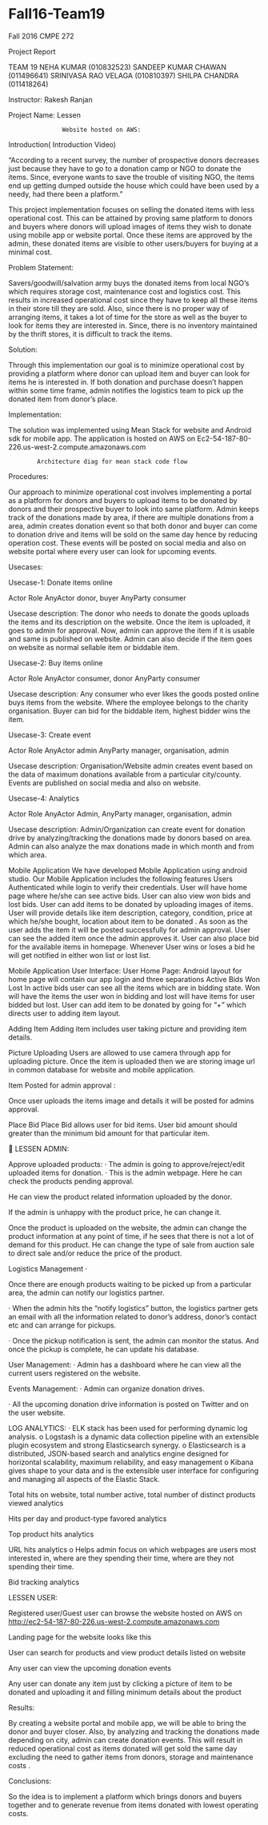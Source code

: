 # Fall16-Team19





Fall 2016
CMPE 272
    

Project Report




TEAM 19
NEHA KUMAR (010832523)
SANDEEP KUMAR CHAWAN (011496641)
SRINIVASA RAO VELAGA (010810397)
SHILPA CHANDRA (011418264)



Instructor:
Rakesh Ranjan


Project Name: 	Lessen



			       Website hosted on AWS:   






Introduction( Introduction Video)

“According to a recent survey, the number of prospective donors decreases just because
they have to go to a donation camp or NGO to donate the items. Since, everyone wants
to save the trouble of visiting NGO, the items end up getting  dumped outside
the house which could have been used by a needy, had there been a platform.”

This project implementation focuses on selling the donated items with less operational cost. This can be attained by proving same platform to donors and buyers where donors will upload images of items they wish to donate using mobile app or website portal. Once these items are approved by the admin, these donated items are visible to other users/buyers for buying at a minimal cost.  






Problem Statement:

Savers/goodwill/salvation army buys the donated items from local NGO’s which requires storage cost, maintenance cost and logistics cost. This results in increased operational cost since they have to keep all these items in their store till they are sold. Also, since there is no proper way of arranging items, it takes a lot of time for the store as well as the buyer to look for items they are interested in. Since, there is no inventory maintained by the thrift stores, it is difficult to track the items.

Solution:

Through this implementation our goal is to minimize operational cost by providing a platform where donor can upload item and buyer can look for items he is interested in. If both donation and purchase doesn’t happen within some time frame, admin notifies the logistics team to pick up the donated item from donor’s place.

Implementation:

The solution was implemented using Mean Stack for website and Android sdk for mobile
app. The application is hosted on AWS on
Ec2-54-187-80-226.us-west-2.compute.amazonaws.com

	
  			Architecture diag for mean stack code flow

Procedures:

Our approach to minimize operational cost involves implementing a portal as a platform for donors and buyers to upload items to be donated by donors and their prospective buyer to look into same platform. Admin keeps track of the donations made by area, if there are multiple donations from a area, admin creates donation event so that both donor and buyer can come to donation drive and items will be sold on the same day hence by reducing operation cost. These events will be posted on social media and also on website portal where every user can look for upcoming events.   




Usecases:

Usecase-1: Donate items online

Actor
Role
AnyActor
donor, buyer
AnyParty
consumer

Usecase description: The donor who needs to donate the goods uploads the items and its description on the website.  Once the item is uploaded, it goes to admin for approval. Now, admin can approve the item if it is usable and same is published on website. Admin can also decide if the item goes on website as normal sellable item or biddable item.

Usecase-2: Buy items online

Actor
Role
AnyActor
consumer, donor
AnyParty
consumer

Usecase description: Any consumer who ever likes the goods posted online buys items from the website. Where the employee belongs to the charity organisation. Buyer can bid for the biddable item, highest bidder wins the item.


Usecase-3: Create event

Actor
Role
AnyActor
admin
AnyParty
manager, organisation, admin

Usecase description: Organisation/Website admin creates event based on the data of maximum donations available from a particular city/county. Events are published on social media and also on website.


Usecase-4: Analytics


Actor
Role
AnyActor
Admin, 
AnyParty
manager, organisation, admin

Usecase description: Admin/Organization can create event for donation drive by analyzing/tracking the donations made by donors based on area. Admin can also analyze the max donations made in which month and from which area.




Mobile Application
We have developed Mobile Application using android studio. Our Mobile Application includes the following features
Users Authenticated while login to verify their credentials.
User will have home page where he/she can see active bids.
User can also view won bids and lost bids.
User can add items to be donated by uploading images of items.
User will provide details like item description, category, condition, price at which he/she bought, location about item to be donated .
As soon as the user adds the item it will be posted successfully for admin approval.
User can see the added item once the admin approves it.
User can also place bid for the available items in homepage.
Whenever User wins or loses a bid he will get notified in either won list or lost list.  

Mobile Application User Interface:
User Home Page:
Android layout for home page will contain our app login and three separations 
Active Bids
Won
Lost
In active bids user can see all the items which are in bidding state. Won will have the items the user won in bidding and lost will have items for user bidded but lost. User can add item to be donated by going for “+” which directs user to adding item layout.  



Adding Item
Adding item includes user taking picture and providing item details. 
 

Picture Uploading
Users are allowed to use camera through app for uploading picture. Once the item is uploaded then we are storing image url in  common database for website and mobile application. 


Item Posted for admin approval :
 
Once user uploads the items image and details it will be posted for admins approval.



Place Bid
Place Bid allows user for bid items. User bid amount should greater than the minimum bid amount for that particular item. 



LESSEN ADMIN:
 
Approve uploaded products:
·  	The admin is going to approve/reject/edit uploaded items for donation.
·  	This is the admin webpage. Here he can check the products pending approval.
 
 

He can view the product related information uploaded by the donor.


 
 
If the admin is unhappy with the product price, he can change it.

 
 
Once the product is uploaded on the website, the admin can change the product information at any point of time, if he sees that there is not a lot of demand for this product. He can change the type of sale from auction sale to direct sale and/or reduce the price of the product.
 
 
Logistics Management
·  	





Once there are enough products waiting to be picked up from a particular area, the admin can notify our logistics partner.
 
·  	When the admin hits the “notify logistics” button, the logistics partner gets an email with all the information related to donor’s address, donor’s contact etc and can arrange for pickups.
 
·  	Once the pickup notification is sent, the admin can monitor the status. And once the pickup is complete, he can update his database.
 
User Management:
·  	Admin has a dashboard where he can view all the current users registered on the website.

Events Management:
·  	Admin can organize donation drives.

·  	All the upcoming donation drive information is posted on Twitter and on the user website.
 
 
 
LOG ANALYTICS:
·  	ELK stack has been used for performing dynamic log analysis.
o   Logstash is a dynamic data collection pipeline with an extensible plugin ecosystem and strong Elasticsearch synergy.
o   Elasticsearch is a distributed, JSON-based search and analytics engine designed for horizontal scalability, maximum reliability, and easy management
o   Kibana gives shape to your data and is the extensible user interface for configuring and managing all aspects of the Elastic Stack.
 
Total hits on website, total number active, total number of distinct products viewed analytics

 
Hits per day and product-type favored analytics
 
 
Top product hits analytics

 
 
URL hits analytics
o   Helps admin focus on which webpages are users most interested in, where are they spending their time, where are they not spending their time.

 


















Bid tracking analytics
 




















LESSEN USER:

Registered user/Guest user can browse the website hosted on AWS on http://ec2-54-187-80-226.us-west-2.compute.amazonaws.com 

Landing page for the website looks like this


User can search for products and view product details listed on website

Any user can view the upcoming donation events


Any user can donate any item just by clicking a picture of item to be donated and uploading it and filling minimum details about the product

  



Results:

By creating a website portal and mobile app, we will be able to bring the donor and buyer closer. Also, by analyzing and tracking the donations made depending on city, admin can create donation events. This will result in reduced operational cost as items donated will get sold the same day excluding the need to gather items from donors, storage and maintenance costs .

Conclusions:

So the idea is to implement a platform which brings donors and buyers together and to generate  revenue from items donated with lowest operating costs.



